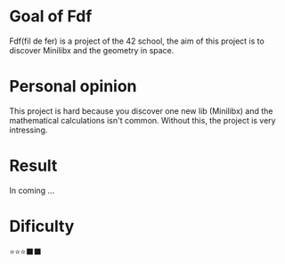 # Goal of Fdf

Fdf(fil de fer) is a project of the 42 school, the aim of this project is to discover Minilibx and the geometry in space.

# Personal opinion

This project is hard because you discover one new lib (Minilibx) and the mathematical calculations isn't common. Without this, the project is very intressing. 

# Result

In coming ...

# Dificulty

⭐️⭐️⭐️⬛️⬛️
